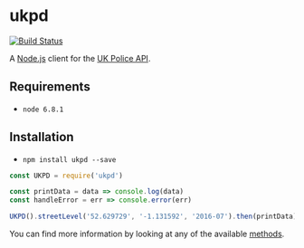 # ukpd
[![Build Status](https://travis-ci.org/AlexChesters/ukpd.svg?branch=master)](https://travis-ci.org/AlexChesters/ukpd)

A [Node.js](https://nodejs.org/en/) client for the [UK Police API](https://data.police.uk/docs/).

## Requirements
* `node 6.8.1`

## Installation
* `npm install ukpd --save`

```javascript
const UKPD = require('ukpd')

const printData = data => console.log(data)
const handleError = err => console.error(err)

UKPD().streetLevel('52.629729', '-1.131592', '2016-07').then(printData).catch(handleError)
```

You can find more information by looking at any of the available [methods](https://github.com/AlexChesters/ukpd/tree/master/src/methods).
